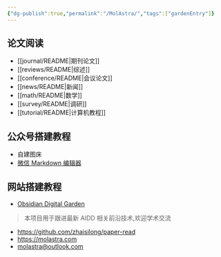 ```yaml
---
{"dg-publish":true,"permalink":"/MolAstra/","tags":["gardenEntry"]}
---
```



## 论文阅读

- [[journal/README\|期刊论文]]
- [[reviews/README\|综述]]
- [[conference/README\|会议论文]]
- [[news/README\|新闻]]
- [[math/README\|数学]]
- [[survey/README\|调研]]
- [[tutorial/README\|计算机教程]]

## 公众号搭建教程

- 自建图床
- [微信 Markdown 编辑器](https://md.openwrite.cn)

## 网站搭建教程

- [Obsidian Digital Garden](https://github.com/oleeskild/Obsidian-Digital-Garden?tab=readme-ov-file)

> 本项目用于跟进最新 AIDD 相关前沿技术,欢迎学术交流

- https://github.com/zhaisilong/paper-read
- https://molastra.com
- molastra@outlook.com
